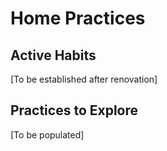 # Home Practices

## Active Habits
[To be established after renovation]

## Practices to Explore
[To be populated]
